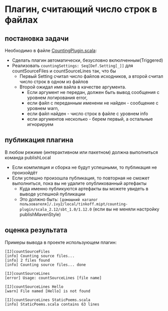 # Плагин, считающий число строк в файлах

## постановка задачи

Необходимо в файле [CountingPlugin.scala](src/main/scala/tinkoff/mipt/CountingPlugin.scala):

* Сделать плагин автоматически, безусловно вклюлченным(Triggered)
* Реализовать `countingSettings: Seq[Def.Setting[_]]` для countSourceFiles и countSourceLines так, что бы
    * Первый Setting считал число файлов исходников, а второй считал число строк в одном из файлов
    * Второй ожидал имя вайла в качестве аргумента. 
      * Если аргумент не передан, должен быть вывод сообщения с уровнем логирования error, 
      * если файл с переданным имененм не найден - сообщение с уровнем warn, 
      * если файл найден - число строк в файле с уровнем info
      * если аргументов несколько - берем первый, а остальные игнорируем

## публикация плагина
В любом режиме (интерактивном или пакетном) должна выполниться команда publishLocal
* Если компиляция и сборка не будут успешными, то публикация не произойдёт
* Если успешно произошла публикация, то повторная не сможет выполниться, пока вы не удалите опубликованный артефакты
  * Куда именно публикуются артефакты вы можете увидеть в выводе успешной публикации
  * Это должно быть: `[домашний каталог пользователя]/.ivy2/local/tinkoff.mipt/counting-plugin/scala_2.12/sbt_1.0/1.12.0` (если вы не меняли настройку publishMavenStyle)



## оценка результата

Примеры вывода в проекте использующем плагин:
```
[IJ]countSourceFiles
[info] Counting source files...
[info] 2 files found
[info] Counting source files... done
```


```
[IJ]countSourceLines
[error] Usage: countSourceLines [file name]
```


```
[IJ]countSourceLines Hello
[warn] File named [Hello] is not found
```


```
[IJ]countSourceLines StaticPoems.scala
[info] StaticPoems.scala contains 63 lines
```

